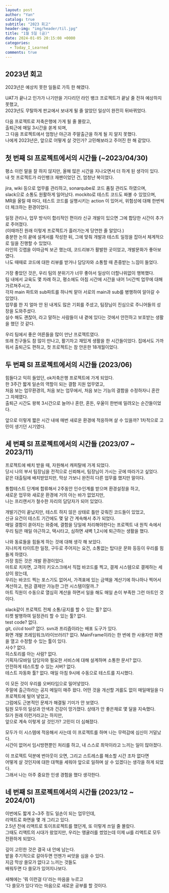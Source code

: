 ```yaml
---
layout: post
author: "Yan"
catalog: true
subtitle: "2023 회고"
header-img: "img/header/til.jpg"
title: "1월 5일 (금)"
date: 2024-01-05 20:15:08 +0000
categories:
  - Today_I_Learned
comments: true
---
```


## 2023년 회고

2023년은 예상치 못한 일들로 가득 한 해였다.

UAT가 끝나고 인가가 나기만을 기다리던 라인 뱅크 프로젝트가 끝날 줄 전혀 예상하지 못했고,  
2023년도 무탈하게 판교에서 보내게 될 줄 알았던 일상이 완전히 뒤바뀌었다.  

다음 프로젝트로 저축은행에 가게 될 줄 몰랐고,  
출퇴근에 매일 3시간을 쏟게 되며,  
그 다음 프로젝트에서 엄청난 야근과 주말출근을 하게 될 지 알지 못했다.  
나에게 2023년은, 앞으로 어떻게 살 것인가? 고민해보라고 주어진 한 해 같았다.  


## 첫 번째 SI 프로젝트에서의 시간들 (~2023/04/30)

평소 이런 말을 잘 하지 않지만, 올해 많은 시간을 지나오면서 더 하게 된 생각이 있다.  
내 첫 프로젝트가 라인뱅크 재팬이었던 건, 엄청난 복이었다.  

jira, wiki 등으로 업무를 관리하고, sonarqube로 코드 품질 관리도 하였으며,  
slack으로 소통도 원활하게 일어났다. mockito로 테스트 코드도 짜볼 수 있었으며,  
MR을 올릴 때 마다, 테스트 코드를 실행시키는 action 이 있어서, 위험성에 대해 한번씩 더 체크하는 환경이었다.

일정 관리나, 업무 방식이 합리적인 편이라 신규 개발이 있으면 그에 합당한 시간이 추가로 주어졌다.  
(이때까진 원래 이렇게 프로젝트가 흘러가는게 당연한 줄 알았다.)  
충분한 논의 끝에 설계서를 작성한 뒤, 그에 맞춰 개발과 테스트 일정을 잡아서 체계적으로 일을 진행할 수 있었다.  
라인의 깃랩을 이따금씩 보곤 했는데, 코드리뷰가 활발한 곳이었고, 개발문화가 좋아보였다.  
나도 때때로 코드에 대한 리뷰를 받거나 담당자와 소통할 때 존중받는 느낌이 들었다.  

가장 좋았던 것은, 우리 팀의 분위기가 너무 좋아서 일상이 더할나위없이 행복했다.  
팀 내에서 교육도 몇 차례 하고, 평소에도 아침 시간에 시간을 내어 1시간씩 업무에 대해 가르쳐주시고,  
각자 main 파트와 sub파트를 하나씩 맡아 서로의 main과 sub를 병행하여 알아갈 수 있었다.  
업무를 한 지 얼마 안 된 내게도 많은 기회를 주셨고, 팀장님이 진심으로 주니어들의 성장을 도와주셨다.  
실수 해도 괜찮아, 라고 말하는 사람들이 내 곁에 있다는 것에서 안전하고 보호받는 생활을 했던 것 같다.  

우리 팀에서 좋은 어른들을 많이 만난 프로젝트였다.  
또래 친구들도 참 많이 만나고, 활기차고 재밌게 생활을 한 시간들이었다. 
집에서도 가까워서 출퇴근도 편하고, 첫 프로젝트는 참 안온한 18개월이었다. 


## 두 번째 SI 프로젝트에서의 시간들 (2023/06)

힘들다고 익히 들었던, ok저축은행 프로젝트에 가게 되었다.  
한 3주간 짧게 일손의 역할이 되는 결함 지원 업무였고,  
처음 보는 업무환경의, 처음 보는 업무에서, 처음 보는 기능의 결함을 수정하자니 혼란 그 자체였다.  
출퇴근 시간도 왕복 3시간으로 늘어나 혼란, 혼돈, 우울이 한번에 밀려오는 순간들이었다.    

앞으로 이렇게 짧은 시간 내에 매번 새로운 환경에 적응하며 살 수 있을까? 1차적으로 고민이 생기던 시기였다.


## 세 번째 SI 프로젝트에서의 시간들 (2023/07 ~ 2023/11)

프로젝트에 배치 받을 때, 자원해서 캐피탈에 가게 되었다.  
당시 나의 부서 팀장님을 전적으로 신뢰해서, 팀장님이 가시는 곳에 따라가고 싶었다.  
같은 대출팀에 배치받았지만, 막상 가보니 완전히 다른 업무를 했지만 말이다.  

통합테스트 단계에 합류해서 2주동안 인수인계를 받으며 환경설정을 하고,  
새로운 업무와 새로운 환경에 거의 아는 바가 없었지만,  
나는 프리랜서가 철수한 자리의 담당자가 되어 있었다.  

개발기간이 끝났지만, 테스트 하지 않은 상태로 틀만 갖춰진 코드들이 있었고,  
신규 요건이 테스트 기간에도 몇 달 간 계속해서 추가 되었다.  
매일 결함이 쏟아지는 와중에, 결함을 당일에 처리해야한다는 프로젝트 내 원칙 속에서  
우리 팀은 매일 야근하고, 택시타고, 심하면 새벽 1,2시에 퇴근하는 생활을 했다.  

나와 동료들을 힘들게 하는 것에 대해 생각 해 보았다.  
지나치게 타이트한 일정, 구두로 주어지는 요건, 소통없는 탑다운 문화 등등이 우리를 힘들게 하였다.  
가장 힘든 것은 개발 환경이었다.  
마트로 치자면, 고객이 키오스크에서 직접 바코드를 찍고, 결제 시스템으로 결제하는 세상이 왔는데,  
우리는 바코드 찍는 포스기도 없어서, 가격표에 있는 금액을 계산기에 하나하나 찍어서 계산하고, 현금 결제만 가능한 그런 시스템이랄까..?   
마트 직원이 수동으로 열심히 계산을 하면서 일을 해도 매일 손이 부족한 그런 마트인 것이다.  

slack같이 프로젝트 전체 소통/공지를 할 수 있는 툴? 없다.    
티켓 발행하여 일정관리 할 수 있는 툴? 없다.  
test code? 없다.  
git, ci/cd tool? 없다. svn과 프리즘이라는 배포 도구가 있다.  
화면 개발 프레임워크/라이브러리? 없다. MainFrame이라는 한 번에 한 사용자만 화면을 열고 수정할 수 있는 툴이 있다.  
사수? 없다.  
히스토리를 아는 사람? 없다.  
기획자/모바일 담당자와 필요한 서비스에 대해 설계하며 소통한 문서? 없다.  
안전하게 테스트할 수 있는 서버? 없다.  
테스트 자동화 툴? 없다. 매일 아침 9시에 수동으로 테스트를 지시했다.  


이 모든 것이 우리를 오버타임으로 밀어넣었다.  
주말에 출근하라는 공지 메일이 매주 왔다. 어떤 것을 개선할 겨를도 없이 매일매일을 다 프로젝트에 털어 넣었고,  
그럼에도 근본적인 문제가 해결될 기미가 안 보였다.  
팀원 모두의 일상과 안색과 건강이 망가졌다. 상태가 안 좋은채로 몇 달을 지속했다.   
SI가 원래 이런거라고는 하지만,  
앞으로 계속 이렇게 살 것인가? 고민이 더 심해졌다.  

모두가 이 시스템에 적응해서 사는데 이 프로젝트를 하며 나는 무력감에 심신이 거덜났다.  
시간이 없어서 임시방편뿐인 처리를 하고, 내 스스로 최악이라고 느끼는 일이 많아졌다.  

이 프로젝트 덕분에 번아웃이 오면, 그리고 스트레스를 해소할 시간 조차 없다면  
어떻게 살 것인지에 대한 대책을 세워야 앞으로 일하며 살 수 있겠다는 생각을 하게 되었다.  
그래서 나는 아주 중요한 인생 경험을 했다 생각한다.  


## 네 번째 SI 프로젝트에서의 시간들 (2023/12 ~ 2024/01)

이번에도 짧게 2~3주 정도 일손이 되는 업무인데,  
리액트로 화면을 몇 개 그리고 있다.  
2.5년 전에 리액트로 토이프로젝트를 했던게, 또 이렇게 쓰일 줄 몰랐다.  
그때도 리액트의 시대가 왔었지만, 우리는 앵귤러를 썼었는데 이제 ui를 리액트로 모두 전환하게 되었다.  

깊이 고민한 것은 결국 내 안에 남는다.  
밭을 주기적으로 갈아두면 언젠가 씨앗을 심을 수 있다.  
지금 막상 쓸모가 없다고 느끼는 것들도  
배워두면 다 쓸모가 있어지나보다.  

새해에는 '뭐 이런걸 다'라는 마음을 누르고  
'다 쓸모가 있다'라는 마음으로 새로운 공부를 할 것이다.